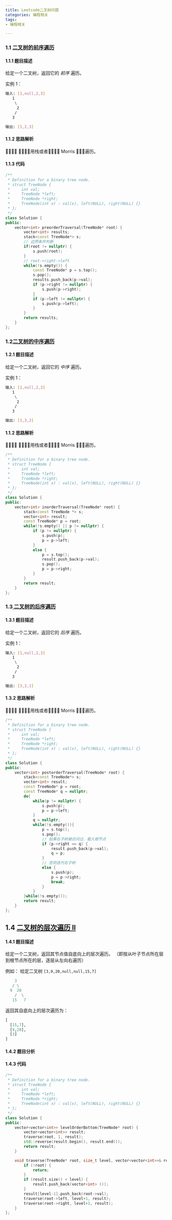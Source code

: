 ```yaml
---
title: Leetcode二叉树问题
categories: 编程相关
tags:
- 编程相关

---
```


### 1.1 [二叉树的前序遍历](https://leetcode-cn.com/problems/binary-tree-preorder-traversal/)

#### 1.1.1 题目描述

给定一个二叉树，返回它的 *前序* 遍历。

实例 1：

```bash
输入: [1,null,2,3]  
   1
    \
     2
    /
   3 

输出: [1,2,3]
```

#### 1.1.2 思路解析

􏰅􏴝􏳝􏱭 􏰅􏴝􏳝􏱭用栈或者􏰅􏴝􏳝􏱭 Morris 􏴡􏴢􏰥遍历。

#### 1.1.3 代码

```c++
/**
 * Definition for a binary tree node.
 * struct TreeNode {
 *     int val;
 *     TreeNode *left;
 *     TreeNode *right;
 *     TreeNode(int x) : val(x), left(NULL), right(NULL) {}
 * };
 */
class Solution {
public:
    vector<int> preorderTraversal(TreeNode* root) {
        vector<int> results;
        stack<const TreeNode*> s;
        // 边界条件判断
        if(root != nullptr) {
            s.push(root);
        }
      	// root->right->left
        while(!s.empty()) {
            const TreeNode* p = s.top();
            s.pop();
            results.push_back(p->val);
            if (p->right != nullptr) {
                s.push(p->right);
            }
            if (p->left != nullptr) {
                s.push(p->left);
            }
        }
        return results;
    }
};
```

### 1.2[二叉树的中序遍历](https://leetcode-cn.com/problems/binary-tree-inorder-traversal/)

#### 1.2.1 题目描述

给定一个二叉树，返回它的 *中序* 遍历。

实例 1：

```bash
输入: [1,null,2,3]
   1
    \
     2
    /
   3

输出: [1,3,2]
```

#### 1.1.2 思路解析

􏰅􏴝􏳝􏱭 􏰅􏴝􏳝􏱭用栈或者􏰅􏴝􏳝􏱭 Morris 􏴡􏴢􏰥遍历。

```cpp
/**
 * Definition for a binary tree node.
 * struct TreeNode {
 *     int val;
 *     TreeNode *left;
 *     TreeNode *right;
 *     TreeNode(int x) : val(x), left(NULL), right(NULL) {}
 * };
 */
class Solution {
public:
    vector<int> inorderTraversal(TreeNode* root) {
        stack<const TreeNode *> s;
        vector<int> result;
        const TreeNode* p = root;
        while(!s.empty() || p != nullptr) {
            if (p != nullptr) {
                s.push(p);
                p = p->left;
            }
            else {
                p = s.top();
                result.push_back(p->val);
                s.pop();
                p = p->right;
            }
        }
        return result;
    }
};
```

### 1.3[ 二叉树的后序遍历](https://leetcode-cn.com/problems/binary-tree-postorder-traversal/)

#### 1.3.1 题目描述

给定一个二叉树，返回它的 *后序* 遍历。

实例 1：

```bash
输入: [1,null,2,3]  
   1
    \
     2
    /
   3 

输出: [3,2,1]
```

#### 1.3.2 思路解析

􏰅􏴝􏳝􏱭 􏰅􏴝􏳝􏱭用栈或者􏰅􏴝􏳝􏱭 Morris 􏴡􏴢􏰥遍历。

```cpp
/**
 * Definition for a binary tree node.
 * struct TreeNode {
 *     int val;
 *     TreeNode *left;
 *     TreeNode *right;
 *     TreeNode(int x) : val(x), left(NULL), right(NULL) {}
 * };
 */
class Solution {
public:
    vector<int> postorderTraversal(TreeNode* root) {
        stack<const TreeNode*> s;
        vector<int> result;
        const TreeNode* p = root;
        const TreeNode* q = nullptr;
        do{
            while(p != nullptr) {
                s.push(p);
                p = p->left;
            }
            q = nullptr;
            while(!s.empty()){
                p = s.top();
                s.pop();
              	// 如果右子树被访问过，载入根节点
                if (p->right == q) {
                    result.push_back(p->val);
                    q = p;
                }
              	// 否则迭代右子树
                else {
                    s.push(p);
                    p = p->right;
                    break;
                }
            }
        }while(!s.empty());
        return result;
    }
};
```

## 1.4 [二叉树的层次遍历 II](https://leetcode-cn.com/problems/binary-tree-level-order-traversal-ii/)

#### 1.4.1 题目描述

给定一个二叉树，返回其节点值自底向上的层次遍历。 （即按从叶子节点所在层到根节点所在的层，逐层从左向右遍历）

例如：
给定二叉树 `[3,9,20,null,null,15,7]`

```python
    3
   / \
  9  20
    /  \
   15   7
```

返回其自底向上的层次遍历为：

```python
[
  [15,7],
  [9,20],
  [3]
]
```

#### 1.4.2 题目分析

#### 1.4.3 代码

```cpp
/**
 * Definition for a binary tree node.
 * struct TreeNode {
 *     int val;
 *     TreeNode *left;
 *     TreeNode *right;
 *     TreeNode(int x) : val(x), left(NULL), right(NULL) {}
 * };
 */
class Solution {
public:
    vector<vector<int>> levelOrderBottom(TreeNode* root) {
        vector<vector<int>> result;
        traverse(root, 1, result);
        std::reverse(result.begin(), result.end());
        return result;
    }

    void traverse(TreeNode* root, size_t level, vector<vector<int>>& result) {
        if (!root) {
            return;
        }
        if (result.size() < level) {
            result.push_back(vector<int> ());
        }
        result[level-1].push_back(root->val);
        traverse(root->left, level+1, result);
        traverse(root->right, level+1, result);
    }
};
```

